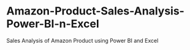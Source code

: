 # Amazon-Product-Sales-Analysis-Power-BI-n-Excel
Sales Analysis of Amazon Product using Power BI and Excel
